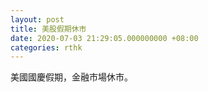 ```yaml
---
layout: post
title: 美股假期休市
date: 2020-07-03 21:29:05.000000000 +08:00
categories: rthk
---
```


美國國慶假期，金融市場休市。
